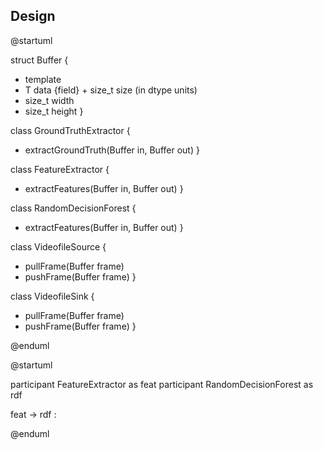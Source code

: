 ## Design

@startuml

struct Buffer {
  + template <typename dtype>
  + T data
  {field} + size_t size (in dtype units)
  + size_t width
  + size_t height
}

class GroundTruthExtractor {
  + extractGroundTruth(Buffer in, Buffer out)
}

class FeatureExtractor {
  + extractFeatures(Buffer in, Buffer out)
}

class RandomDecisionForest {
  + extractFeatures(Buffer in, Buffer out)
}

class VideofileSource {
  + pullFrame(Buffer frame)
  + pushFrame(Buffer frame)
}

class VideofileSink {
  + pullFrame(Buffer frame)
  + pushFrame(Buffer frame)
}

@enduml

@startuml

participant FeatureExtractor as feat
participant RandomDecisionForest as rdf

feat -> rdf : 

@enduml
